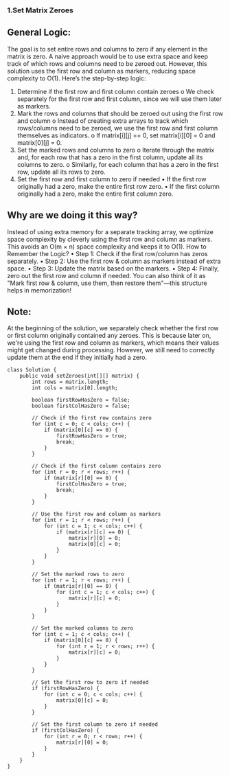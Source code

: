 ### 1.Set Matrix Zeroes

## General Logic:
The goal is to set entire rows and columns to zero if any element in the matrix is zero. A naive approach would be to use extra space and keep track of which rows and columns need to be zeroed out. However, this solution uses the first row and column as markers, reducing space complexity to O(1).
Here’s the step-by-step logic:
1.	Determine if the first row and first column contain zeroes
o	We check separately for the first row and first column, since we will use them later as markers.
2.	Mark the rows and columns that should be zeroed out using the first row and column
o	Instead of creating extra arrays to track which rows/columns need to be zeroed, we use the first row and first column themselves as indicators.
o	If matrix[i][j] == 0, set matrix[i][0] = 0 and matrix[0][j] = 0.
3.	Set the marked rows and columns to zero
o	Iterate through the matrix and, for each row that has a zero in the first column, update all its columns to zero.
o	Similarly, for each column that has a zero in the first row, update all its rows to zero.
4.	Set the first row and first column to zero if needed
•	If the first row originally had a zero, make the entire first row zero.
•	If the first column originally had a zero, make the entire first column zero.

## Why are we doing it this way?
Instead of using extra memory for a separate tracking array, we optimize space complexity by cleverly using the first row and column as markers. This avoids an O(m × n) space complexity and keeps it to O(1).
How to Remember the Logic?
•	Step 1: Check if the first row/column has zeros separately.
•	Step 2: Use the first row & column as markers instead of extra space.
•	Step 3: Update the matrix based on the markers.
•	Step 4: Finally, zero out the first row and column if needed.
You can also think of it as "Mark first row & column, use them, then restore them"—this structure helps in memorization!

## Note: 
At the beginning of the solution, we separately check whether the first row or first column originally contained any zeroes. This is because later on, we're using the first row and column as markers, which means their values might get changed during processing. However, we still need to correctly update them at the end if they initially had a zero.

```
class Solution {
    public void setZeroes(int[][] matrix) {
        int rows = matrix.length;
        int cols = matrix[0].length;

        boolean firstRowHasZero = false;
        boolean firstColHasZero = false;

        // Check if the first row contains zero
        for (int c = 0; c < cols; c++) {
            if (matrix[0][c] == 0) {
                firstRowHasZero = true;
                break;
            }
        }

        // Check if the first column contains zero
        for (int r = 0; r < rows; r++) {
            if (matrix[r][0] == 0) {
                firstColHasZero = true;
                break;
            }
        }

        // Use the first row and column as markers
        for (int r = 1; r < rows; r++) {
            for (int c = 1; c < cols; c++) {
                if (matrix[r][c] == 0) {
                    matrix[r][0] = 0;
                    matrix[0][c] = 0;
                }
            }
        }

        // Set the marked rows to zero
        for (int r = 1; r < rows; r++) {
            if (matrix[r][0] == 0) {
                for (int c = 1; c < cols; c++) {
                    matrix[r][c] = 0;
                }
            }
        }

        // Set the marked columns to zero
        for (int c = 1; c < cols; c++) {
            if (matrix[0][c] == 0) {
                for (int r = 1; r < rows; r++) {
                    matrix[r][c] = 0;
                }
            }
        }

        // Set the first row to zero if needed
        if (firstRowHasZero) {
            for (int c = 0; c < cols; c++) {
                matrix[0][c] = 0;
            }
        }

        // Set the first column to zero if needed
        if (firstColHasZero) {
            for (int r = 0; r < rows; r++) {
                matrix[r][0] = 0;
            }
        }        
    }
}
```
